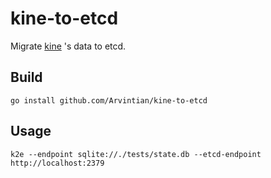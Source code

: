 # kine-to-etcd

Migrate [kine](https://github.com/k3s-io/kine) 's data to etcd.

## Build

```
go install github.com/Arvintian/kine-to-etcd
```

## Usage

```
k2e --endpoint sqlite://./tests/state.db --etcd-endpoint http://localhost:2379
```